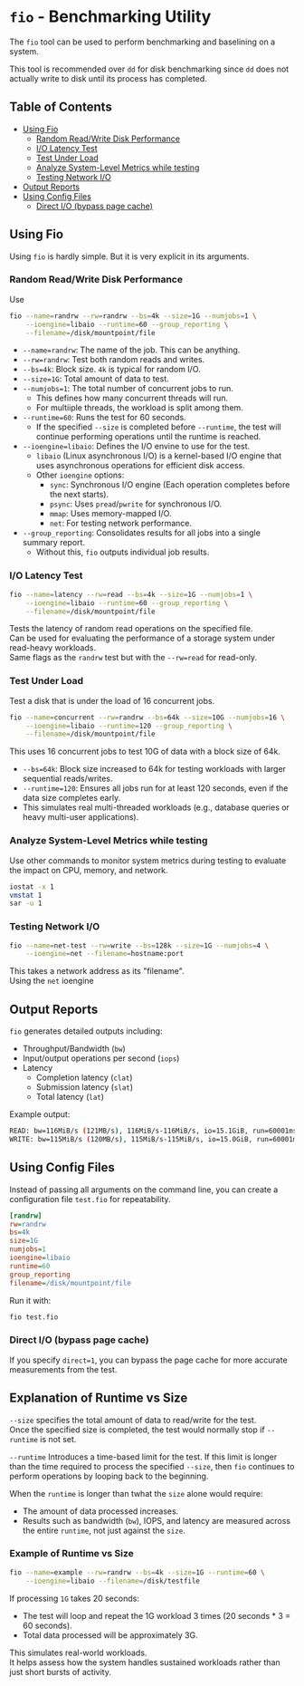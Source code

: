 # `fio` - Benchmarking Utility

The `fio` tool can be used to perform benchmarking and baselining on a system.  

This tool is recommended over `dd` for disk benchmarking since `dd` does not actually 
write to disk until its process has completed.  


## Table of Contents
* [Using Fio](#using-fio) 
    * [Random Read/Write Disk Performance](#random-readwrite-disk-performance) 
    * [I/O Latency Test](#io-latency-test) 
    * [Test Under Load](#test-under-load) 
    * [Analyze System-Level Metrics while testing](#analyze-system-level-metrics-while-testing) 
    * [Testing Network I/O](#testing-network-io) 
* [Output Reports](#output-reports) 
* [Using Config Files](#using-config-files) 
    * [Direct I/O (bypass page cache)](#direct-io-bypass-page-cache) 


## Using Fio

Using `fio` is hardly simple. But it is very explicit in its arguments.  


### Random Read/Write Disk Performance
Use 
```bash
fio --name=randrw --rw=randrw --bs=4k --size=1G --numjobs=1 \
    --ioengine=libaio --runtime=60 --group_reporting \
    --filename=/disk/mountpoint/file
```
* `--name=randrw`: The name of the job. This can be anything.  
* `--rw=randrw`: Test both random reads and writes.  
* `--bs=4k`: Block size. `4k` is typical for random I/O.  
* `--size=1G`: Total amount of data to test.  
* `--numjobs=1`: The total number of concurrent jobs to run.  
    * This defines how many concurrent threads will run.  
    * For multiiple threads, the workload is split among them.  
* `--runtime=60`: Runs the test for 60 seconds.  
    * If the specified `--size` is completed before `--runtime`, the test will
      continue performing operations until the runtime is reached.  
        <!-- * Does this mean the amount of data is increased? Or does this just mean that -->
        <!--   the process will continue to run without actually doing anything? -->
* `--ioengine=libaio`: Defines the I/O envine to use for the test.  
    * `libaio` (Linux asynchronous I/O) is a kernel-based I/O engine that uses
      asynchronous operations for efficient disk access. 
    * Other `ioengine` options:
        * `sync`: Synchronous I/O engine (Each operation completes before the next starts).  
        * `psync`: Uses `pread`/`pwrite` for synchronous I/O.  
        * `mmap`: Uses memory-mapped I/O.  
        * `net`: For testing network performance.  
* `--group_reporting`: Consolidates results for all jobs into a single summary report.  
    * Without this, `fio` outputs individual job results.  

### I/O Latency Test

```bash
fio --name=latency --rw=read --bs=4k --size=1G --numjobs=1 \
    --ioengine=libaio --runtime=60 --group_reporting \
    --filename=/disk/mountpoint/file
```
Tests the latency of random read operations on the specified file.  
Can be used for evaluating the performance of a storage system under read-heavy workloads.  
Same flags as the `randrw` test but with the `--rw=read` for read-only.  


### Test Under Load
Test a disk that is under the load of 16 concurrent jobs.  
```bash
fio --name=concurrent --rw=randrw --bs=64k --size=10G --numjobs=16 \
    --ioengine=libaio --runtime=120 --group_reporting \
    --filename=/disk/mountpoint/file
```
This uses 16 concurrent jobs to test 10G of data with a block size of 64k.  
* `--bs=64k`: Block size increased to 64k for testing workloads with larger sequential reads/writes.  
* `--runtime=120`: Ensures all jobs run for at least 120 seconds, even if the data size completes early.  
* This simulates real multi-threaded workloads (e.g., database queries or heavy multi-user applications).  

### Analyze System-Level Metrics while testing
Use other commands to monitor system metrics during testing to evaluate the impact on
CPU, memory, and network.  
```bash
iostat -x 1
vmstat 1
sar -u 1
```

### Testing Network I/O
```bash
fio --name=net-test --rw=write --bs=128k --size=1G --numjobs=4 \
    --ioengine=net --filename=hostname:port
```
This takes a network address as its "filename".  
Using the `net` ioengine




## Output Reports
`fio` generates detailed outputs including:
* Throughput/Bandwidth (`bw`)
* Input/output operations per second (`iops`)
* Latency 
    * Completion latency (`clat`)
    * Submission latency (`slat`)
    * Total latency (`lat`)

Example output:
```bash
READ: bw=116MiB/s (121MB/s), 116MiB/s-116MiB/s, io=15.1GiB, run=60001msec
WRITE: bw=115MiB/s (120MB/s), 115MiB/s-115MiB/s, io=15.0GiB, run=60001msec
```

## Using Config Files
Instead of passing all arguments on the command line, you can create a configuration
file `test.fio` for repeatability.  
```ini
[randrw]
rw=randrw
bs=4k
size=1G
numjobs=1
ioengine=libaio
runtime=60
group_reporting
filename=/disk/mountpoint/file
```
Run it with:
```bash
fio test.fio
```

### Direct I/O (bypass page cache)
If you specify `direct=1`, you can bypass the page cache for more accurate
measurements from the test.  


## Explanation of Runtime vs Size
`--size` specifies the total amount of data to read/write for the test.  
Once the specified size is completed, the test would normally stop if `--runtime` is
not set.  

`--runtime` Introduces a time-based limit for the test. 
If this limit is longer than the time required to process the specified `--size`,
then `fio` continues to perform operations by looping back to the beginning.  

When the `runtime` is longer than twhat the `size` alone would require:
* The amount of data processed increases.  
* Results such as bandwidth (`bw`), IOPS, and latency are measured across the
  entire `runtime`, not just against the `size`.  

### Example of Runtime vs Size
```bash
fio --name=example --rw=randrw --bs=4k --size=1G --runtime=60 \
    --ioengine=libaio --filename=/disk/testfile
```
If processing `1G` takes 20 seconds:
* The test will loop and repeat the 1G workload 3 times (20 seconds * 3 = 60 seconds).
* Total data processed will be approximately 3G.

This simulates real-world workloads.  
It helps assess how the system handles sustained workloads rather than just short
bursts of activity.  





